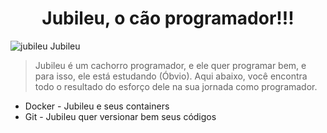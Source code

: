 # <center>Jubileu, o cão programador!!!</center>

![jubileu](https://raw.githubusercontent.com/JNetoSantiago/jubileu-tutoriais/main/jubileu.jpeg)
Jubileu


> Jubileu é um cachorro programador, e ele quer programar bem, e para isso, ele está estudando (Óbvio). 
Aqui abaixo, você encontra todo o resultado do esforço dele na sua jornada como programador.

* Docker - Jubileu e seus containers
* Git - Jubileu quer versionar bem seus códigos

